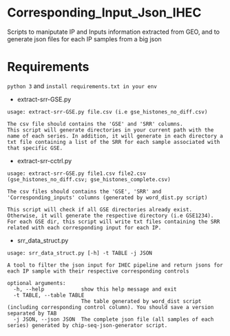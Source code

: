# Corresponding_Input_Json_IHEC
Scripts to maniputate IP and Inputs information extracted from GEO, and to generate json files for each IP samples from a big json 


# Requirements

```python 3``` and ```install requirements.txt in your env```

- extract-srr-GSE.py

```
usage: extract-srr-GSE.py file.csv (i.e gse_histones_no_diff.csv) 

The csv file should contains the 'GSE' and 'SRR' columns.
This script will generate directories in your current path with the name of each series. In addition, it will generate in each directory a txt file containing a list of the SRR for each sample associated with that specific GSE.

```

- extract-srr-cctrl.py


```
usage: extract-srr-GSE.py file1.csv file2.csv (gse_histones_no_diff.csv; gse_histones_complete.csv) 

The csv files should contains the 'GSE', 'SRR' and 'Corresponding_inputs' columns (generated by word_dist.py script)

This script will check if all GSE directories already exist. Otherwise, it will generate the respective directory (i.e GSE1234). For each GSE dir, this script will write txt files containing the SRR related with each corresponding input for each IP.

```


- srr_data_struct.py 

```
usage: srr_data_struct.py [-h] -t TABLE -j JSON

A tool to filter the json input for IHEC pipeline and return jsons for each IP sample with their respective corresponding controls

optional arguments:
  -h, --help            show this help message and exit
  -t TABLE, --table TABLE
                        The table generated by word_dist script (including corresponding control column). You should save a version separated by TAB
  -j JSON, --json JSON  The complete json file (all samples of each series) generated by chip-seq-json-generator script.

```